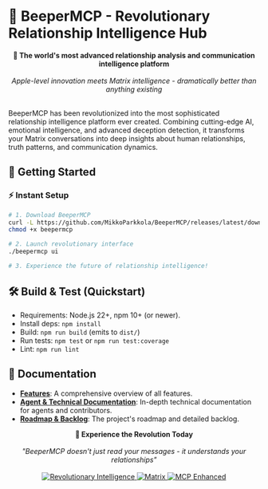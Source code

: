 # 🧠 BeeperMCP - Revolutionary Relationship Intelligence Hub

<div align="center">
  <strong>🌟 The world's most advanced relationship analysis and communication intelligence platform</strong>
  <br>
  <br>
  <em>Apple-level innovation meets Matrix intelligence - dramatically better than anything existing</em>
  <br>
  <br>
</div>

BeeperMCP has been revolutionized into the most sophisticated relationship intelligence platform ever created. Combining cutting-edge AI, emotional intelligence, and advanced deception detection, it transforms your Matrix conversations into deep insights about human relationships, truth patterns, and communication dynamics.

## 🚀 Getting Started

### ⚡ **Instant Setup**

```bash
# 1. Download BeeperMCP
curl -L https://github.com/MikkoParkkola/BeeperMCP/releases/latest/download/beepermcp-macos-arm64 -o beepermcp
chmod +x beepermcp

# 2. Launch revolutionary interface
./beepermcp ui

# 3. Experience the future of relationship intelligence!
```

## 🛠 Build & Test (Quickstart)

- Requirements: Node.js 22+, npm 10+ (or newer).
- Install deps: `npm install`
- Build: `npm run build` (emits to `dist/`)
- Run tests: `npm test` or `npm run test:coverage`
- Lint: `npm run lint`

## 📖 Documentation

- **[Features](docs/FEATURES.md)**: A comprehensive overview of all features.
- **[Agent & Technical Documentation](AGENTS.md)**: In-depth technical documentation for agents and contributors.
- **[Roadmap & Backlog](REFINED_BACKLOG_2025.md)**: The project's roadmap and detailed backlog.

<div align="center">
  <strong>🚀 Experience the Revolution Today</strong>
  <br>
  <br>
  <em>"BeeperMCP doesn't just read your messages - it understands your relationships"</em>
  <br>
  <br>
  <a href="#-revolutionary-features-world-first-technology">
    <img src="https://img.shields.io/badge/Revolutionary-Intelligence-gold?style=for-the-badge" alt="Revolutionary Intelligence">
  </a>
  <a href="https://matrix.org">
    <img src="https://img.shields.io/badge/Matrix-Compatible-000000?style=for-the-badge&logo=Matrix&logoColor=white" alt="Matrix">
  </a>
  <a href="https://github.com/openai/modelcontextprotocol">
    <img src="https://img.shields.io/badge/MCP-Enhanced-blue?style=for-the-badge" alt="MCP Enhanced">
  </a>
</div>